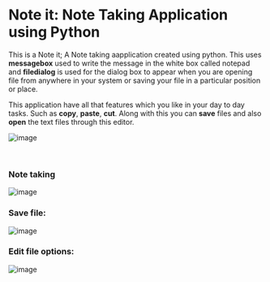 # Note it: Note Taking Application using Python

This is a Note it; A Note taking aapplication created using python. This uses **messagebox** used to write the message in the white box called notepad and **filedialog** is used for the dialog box to appear when you are opening file from anywhere in your system or saving your file in a particular position or place. 

This application have all that features which you like in your day to day tasks. Such as **copy**, **paste**, **cut**. Along with this you can **save** files and also **open** the text files through this editor.

![image](https://user-images.githubusercontent.com/78128129/175014777-4e00852d-55df-4b44-8c36-298f255e67f9.png)

<br>

### Note taking
![image](https://user-images.githubusercontent.com/78128129/175015041-40daf1ee-e010-4a0c-9a9c-da363b59feca.png)
<br>

### Save file:
![image](https://user-images.githubusercontent.com/78128129/175015190-d02e7d18-531c-4b33-b01e-4060521e4a06.png)
<br>

### Edit file options:
![image](https://user-images.githubusercontent.com/78128129/175015348-bc4c40dd-e605-494c-90ed-04bcab2ad3ef.png)

